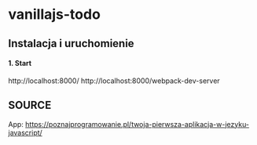 # vanillajs-todo

## Instalacja i uruchomienie
#### 1. Start
http://localhost:8000/
http://localhost:8000/webpack-dev-server


## SOURCE

App: https://poznajprogramowanie.pl/twoja-pierwsza-aplikacja-w-jezyku-javascript/